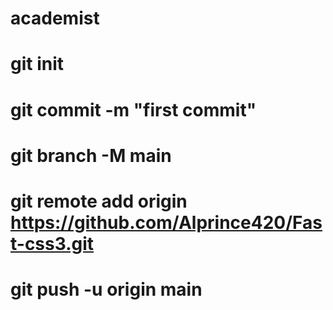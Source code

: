 # academist
# git init
# git commit -m "first commit"
# git branch -M main
# git remote add origin https://github.com/Alprince420/Fast-css3.git
# git push -u origin main
